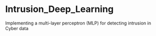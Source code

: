 # Intrusion_Deep_Learning
Implementing a multi-layer perceptron (MLP) for detecting intrusion in Cyber data
